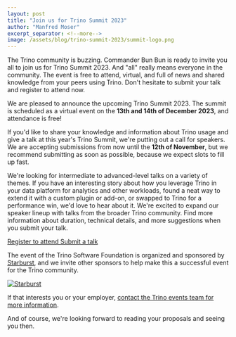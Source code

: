 ```yaml
---
layout: post
title: "Join us for Trino Summit 2023"
author: "Manfred Moser"
excerpt_separator: <!--more-->
image: /assets/blog/trino-summit-2023/summit-logo.png
---
```


The Trino community is buzzing. Commander Bun Bun is ready to invite you all to
join us for Trino Summit 2023. And "all" really means everyone in the community.
The event is free to attend, virtual, and full of news and shared knowledge from
your peers using Trino. Don't hesitate to submit your talk and register to
attend now.

<!--more-->

We are pleased to announce the upcoming Trino Summit 2023. The summit is
scheduled as a virtual event on the **13th and 14th of December 2023**, and
attendance is free!

If you'd like to share your knowledge and information about Trino usage and give
a talk at this year's Trino Summit, we're putting out a call for speakers. We
are accepting submissions from now until the **12th of November**, but we
recommend submitting as soon as possible, because we expect slots to fill up
fast.

We're looking for intermediate to advanced-level talks on a variety of themes.
If you have an interesting story about how you leverage Trino in your data
platform for analytics and other workloads, found a neat way to extend it with a
custom plugin or add-on, or swapped to Trino for a performance win, we'd love to
hear about it. We're excited to expand our speaker lineup with talks from the
broader Trino community. Find more information about duration, technical
details, and more suggestions when you submit your talk.

<div class="card-deck spacer-30">
    <a class="btn btn-pink" href="https://www.starburst.io/info/trinosummit2023/?utm_source=trino&utm_medium=website&utm_campaign=NORAM-FY24-Q4-EV-Trino-Summit-2023&utm_content=blog-1">
        Register to attend
    </a>
    <a class="btn btn-pink" href="https://sessionize.com/trino-summit-2023/">
        Submit a talk
    </a>
</div>
<div class="spacer-30"></div>

The event of the Trino Software Foundation is organized and sponsored by
[Starburst](https://starburst.io), and we invite other sponsors to help make
this a successful event for the Trino community.

<a href="https://starburst.io">
  <img src="{{site_url}}/assets/images/logos/starburst-small.png" title="Starburst"/>
</a>

If that interests you or your employer, [contact the Trino events team for more
information](mailto:events@starburst.io).

And of course, we're looking forward to reading your proposals and seeing you
then.
